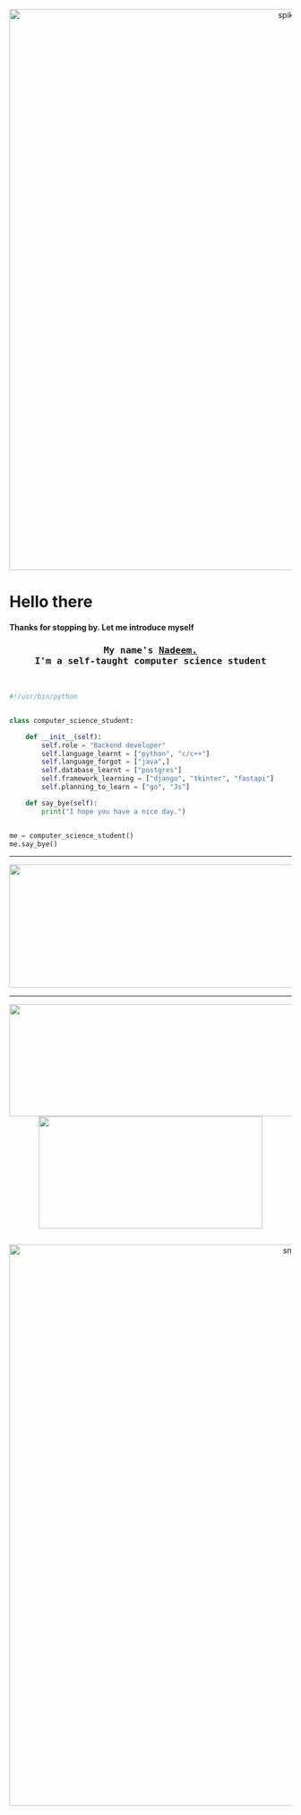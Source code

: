 <p align="center">
 <img width="1000" src="assets/spike.gf" alt="spike.gif"/>
</p>

# Hello there
#### Thanks for stopping by. Let me introduce myself 

<h3 align="center">
        <samp>My name's  
                <b><a target="_blank" href="https://github.com/nadeemohc">Nadeem.</a></b>
          <br>
                <b>I'm a self-taught computer science student</b>
          <br>
                <b></b>
        </samp>
</h3>
<br>

```python
#!/usr/bin/python


class computer_science_student:

    def __init__(self):
        self.role = "Backend developer"
        self.language_learnt = ["python", "c/c++"]
        self.language_forgot = ["java",]
        self.database_learnt = ["postgres"]
        self.framework_learning = ["django", "tkinter", "fastapi"]
        self.planning_to_learn = ["go", "Js"]

    def say_bye(self):
        print("I hope you have a nice day.")


me = computer_science_student()
me.say_bye()
```
---
<!-- <div align="center">
  <a href="https://github.com/ryo-ma/github-profile-trophy">
    <img src="https://github-profile-trophy.vercel.app/?username=nadeemohc&title=Stars,Followers,Commits,Repositories,MultipleLang,PullRequest&theme=onedark" alt="trophy" />
  </a>
</div> -->


<p align="center">
  <img width="800" height="220" src="https://streak-stats.demolab.com?user=nadeemohc&theme=highcontrast&hide_border=true&border_radius=5&card_width=800">
</p>

---




<p align="center">
  <img width="600" height="200" src="https://github-readme-stats.vercel.app/api?username=nadeemohc&show_icons=true&theme=vision-friendly-dark">
  <img width="400" height="200" src="https://github-readme-stats.vercel.app/api/top-langs/?username=nadeemohc&size_weight=0.0005&count_weight=0.3&layout=compact&theme=vision-friendly-dark">
</p>
 


<div id="header" align="center">
  <img src="https://komarev.com/ghpvc/?username=nadeemohc&style=for-the-badge&color=orange" alt=""/>
</div>

<p align="center">
 <img width="1000" src="assets/github-snake.svg" alt="snake"/>
</p>

